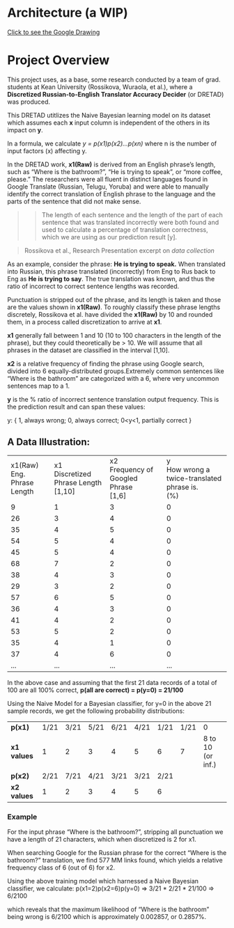 # Architecture (a WIP)
[Click to see the Google Drawing](https://docs.google.com/drawings/d/13X_wAZOorlSdFSgjX0KcgrMbMpzUt2x5n9P7B8WBL5k/edit)

# Project Overview

This project uses, as a base, some research conducted by a team of grad. students at Kean University (Rossikova, Wuraola, et al.), where a **Discretized Russian-to-English Translator Accuracy Decider** (or DRETAD) was produced.

This DRETAD utitlizes the Naive Bayesian learning model on its dataset which assumes each **x** input column is independent of the others in its impact on **y**. 

In a formula, we calculate
*y = p(x1)p(x2)...p(xn)*
where n is the number of input factors (x) affecting y.

In the DRETAD work, **x1(Raw)** is derived from an English phrase’s length, such as “Where is the bathroom?”, “He is trying to speak”, or “more coffee, please.” The researchers were all fluent in distinct languages found in Google Translate (Russian, Telugu, Yoruba) and were able to manually identify the correct translation of English phrase to the language and the parts of the sentence that did not make sense.  
> >The length of each sentence and the length of the part of each sentence that was translated incorrectly were both found and used to calculate a percentage of translation correctness, which we are using as our prediction result [y]. 

>Rossikova et al., Research Presentation excerpt on *data collection*

As an example, consider the phrase: **He is trying to speak.**
When translated into Russian, this phrase translated (incorrectly) from Eng to Rus back to Eng as **He is trying to say**. The true translation was known, and thus the ratio of incorrect to correct sentence lengths was recorded.

Punctuation is stripped out of the phrase, and its length is taken and those are the values shown in **x1(Raw)**. To roughly classify these phrase lengths discretely, Rossikova et al. have divided the **x1(Raw)** by 10 and rounded them, in a process called discretization to arrive at **x1**. 

**x1** generally fall between 1 and 10 (10 to 100 characters in the length of the phrase), but they could theoretically be > 10. We will assume that all phrases in the dataset are classified in the interval [1,10].

**x2** is a relative frequency of finding the phrase using Google search, divided into 6 equally-distributed groups.Extremely common sentences like “Where is the bathroom” are categorized with a 6, where very uncommon sentences map to a 1.

**y** is the % ratio of incorrect sentence translation output frequency. This is the prediction result and can span these values:

y: { 1, always wrong; 0, always correct; 0<y<1, partially correct }

## A Data Illustration:
<table>
<tr>
<td>x1(Raw)<br/>
Eng. Phrase Length</td>
<td>x1<br/>
Discretized Phrase Length<br/>
[1,10]</td>
<td>x2<br/>
Frequency of Googled Phrase<br/>
[1,6]</td>
<td>y<br/>
How wrong a twice-translated phrase is.<br/>(%)</td>
</tr>
<tr>
<td>9</td>
<td>1</td>
<td>3</td>
<td>0</td>
</tr>
<tr>
<td>26</td>
<td>3</td>
<td>4</td>
<td>0</td>
</tr>
<tr>
<td>35</td>
<td>4</td>
<td>5</td>
<td>0</td>
</tr>
<tr>
<td>54</td>
<td>5</td>
<td>4</td>
<td>0</td>
</tr>
<tr>
<td>45</td>
<td>5</td>
<td>4</td>
<td>0</td>
</tr>
<tr>
<td>68</td>
<td>7</td>
<td>2</td>
<td>0</td>
</tr>
<tr>
<td>38</td>
<td>4</td>
<td>3</td>
<td>0</td>
</tr>
<tr>
<td>29</td>
<td>3</td>
<td>2</td>
<td>0</td>
</tr>
<tr>
<td>57</td>
<td>6</td>
<td>5</td>
<td>0</td>
</tr>
<tr>
<td>36</td>
<td>4</td>
<td>3</td>
<td>0</td>
</tr>
<tr>
<td>41</td>
<td>4</td>
<td>2</td>
<td>0</td>
</tr>
<tr>
<td>53</td>
<td>5</td>
<td>2</td>
<td>0</td>
</tr>
<tr>
<td>35</td>
<td>4</td>
<td>1</td>
<td>0</td>
</tr>
<tr>
<td>37</td>
<td>4</td>
<td>6</td>
<td>0</td>
</tr>
<tr>
<td>...</td>
<td>...</td>
<td>...</td>
<td>...</td>
</tr>
</table>



In the above case and assuming that the first 21 data records of a total of 100 are all 100% correct,	**p(all are correct) = p(y=0) = 21/100**

Using the Naive Model for a Bayesian classifier, for y=0 in the above 21 sample records, we get the following probability distributions:

<table>
	<tr>
		<td><b>p(x1)</b></td>
<td>1/21</td>
<td>3/21</td>
<td>5/21</td>
<td>6/21</td>
<td>4/21</td>
<td>1/21</td>
<td>1/21</td>
<td>0</td>
</tr>
<tr>
<td><b>x1 values</b></td>
<td>1</td>
<td>2</td>
<td>3</td>
<td>4</td>
<td>5</td>
<td>6</td>
<td>7</td>
<td>8 to 10 (or inf.)</td>
</tr>
<tr>
<td><b>p(x2)</b></td>
<td>2/21</td>
<td>7/21</td>
<td>4/21</td>
<td>3/21</td>
<td>3/21</td>
<td>2/21</td>
</tr>
<tr>
<td><b>x2 values</b></td>
<td>1</td>
<td>2</td>
<td>3</td>
<td>4</td>
<td>5</td>
<td>6</td>
</tr>
</table>



### Example

For the input phrase “Where is the bathroom?”, stripping all punctuation we have a length of 21 characters, which when discretized is 2 for x1.

When searching Google for the Russian phrase for the correct “Where is the bathroom?” translation, we find 577 MM links found, which yields a relative frequency class of 6 (out of 6) for x2.

Using the above training model which harnessed a Naive Bayesian classifier, we calculate:
p(x1=2)p(x2=6)p(y=0) 	=> 	3/21 * 2/21 * 21/100	=>	6/2100 

which reveals that the maximum likelihood of “Where is the bathroom” being wrong is 6/2100 which is approximately 0.002857, or 0.2857%.


